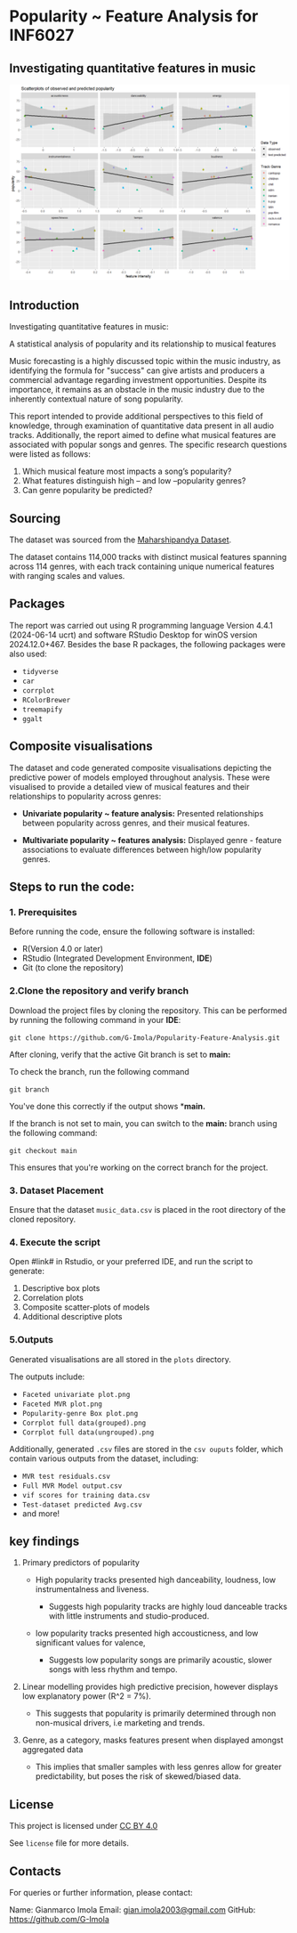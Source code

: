 # Popularity ~ Feature Analysis for INF6027
 ## Investigating quantitative features in music

<img 
src = "https://raw.githubusercontent.com/G-Imola/INF6027/main/plots/Github%20plot%20for%20readme.png"
 alt = "GitHub README Image">


## Introduction

Investigating quantitative features in music: 

A statistical analysis of popularity and its relationship to musical features


Music forecasting is a highly discussed topic within the music industry, as identifying 
the formula for "success" can give artists and producers a commercial advantage regarding investment opportunities.
Despite its importance, it remains as an obstacle in the music industry due to the inherently contextual nature of song popularity.


This report intended to provide additional perspectives to this field of knowledge, through examination of quantitative data present in all audio tracks. Additionally,
the report aimed to define what musical features are associated with popular songs and genres. The specific research questions were listed as follows:


1. Which musical feature most impacts a song’s popularity? 
2. What features distinguish high – and low –popularity genres? 
3. Can genre popularity be predicted?


## Sourcing

The dataset was sourced from the <a href="https://hf-proxy-cf.effarig.site/datasets/maharshipandya/spotify-tracks-dataset" target="_blank"> Maharshipandya Dataset</a>.

The dataset contains 114,000 tracks with distinct musical features spanning across 114 genres, with each track containing unique numerical features with ranging scales and values.

## Packages

The report was carried out using R programming language Version 4.4.1 (2024-06-14 ucrt) and software  RStudio Desktop for winOS version 2024.12.0+467. Besides the base R packages, the following packages were also used:

* `tidyverse`
* `car`
* `corrplot`
* `RColorBrewer`
* `treemapify`
* `ggalt`


## Composite visualisations
 The dataset and code generated composite visualisations depicting the predictive power of models employed throughout analysis.
These were visualised to provide a detailed view of musical features and their relationships to popularity across genres:
* **Univariate popularity ~ feature analysis:**
Presented relationships between popularity across genres, and their musical features.

* **Multivariate popularity ~ features analysis:**
Displayed genre - feature associations to evaluate differences between high/low popularity genres.


## Steps to run the code:

### 1. **Prerequisites**

Before running the code, ensure the following software is installed:

* R(Version 4.0 or later)
* RStudio (Integrated Development Environment, **IDE**)
* Git (to clone the repository)


### **2.Clone the repository and verify branch**

Download the project files by cloning the repository.
This can be performed by running the following command
in your **IDE**:

`git clone https://github.com/G-Imola/Popularity-Feature-Analysis.git`

After cloning, verify that the active Git branch is set to **main:**

To check the branch, run the following command

`git branch`

You've done this correctly if the output shows ***main.**

If the branch is not set to main, you can switch to the **main:**
branch using the following command:

`git checkout main`

This ensures that you're working on the correct branch for the project.

 ### 3. Dataset Placement
Ensure that the dataset `music_data.csv` is placed in the root
directory of the cloned repository.

 ### 4. Execute the script
Open #link# in Rstudio, or your preferred IDE, and run the script to generate:
1. Descriptive box plots
2. Correlation plots
3. Composite scatter-plots of models
4. Additional descriptive plots

 ### 5.Outputs
Generated visualisations are all stored in the `plots` directory.

The outputs include:

* `Faceted univariate plot.png`
* `Faceted MVR plot.png`
* `Popularity-genre Box plot.png`
* `Corrplot full data(grouped).png`
* `Corrplot full data(ungrouped).png`

Additionally, generated `.csv` files are stored in the `csv ouputs` folder, which contain various outputs from the dataset, including:

* `MVR test residuals.csv`
* `Full MVR Model output.csv`
* `vif scores for training data.csv`
* `Test-dataset predicted Avg.csv`
* and more!

## key findings

1. Primary predictors of popularity
   * High popularity tracks presented high danceability, loudness, low instrumentalness and liveness.
     * Suggests high popularity tracks are highly loud danceable tracks with little instruments and studio-produced.

 
   * low popularity tracks presented high accousticness, and low significant values for valence,
     * Suggests low popularity songs are primarily acoustic, slower songs with less rhythm and tempo.

2. Linear modelling provides high predictive precision, however displays low explanatory power (R^2 = 7%).
   * This suggests that popularity is primarily determined through non non-musical drivers, i.e marketing and trends.

3. Genre, as a category, masks features present when displayed amongst aggregated data
   * This implies that smaller samples with less genres allow for greater predictability, but poses the risk of skewed/biased data.

## License

This project is licensed under <a href="https://creativecommons.org/licenses/by/4.0/?ref=chooser-v1" target="_blank" rel="license noopener noreferrer" style="display:inline-block;">CC BY 4.0<img style="height:22px!important;margin-left:3px;vertical-align:text-bottom;" src="https://mirrors.creativecommons.org/presskit/icons/cc.svg?ref=chooser-v1" alt=""><img style="height:22px!important;margin-left:3px;vertical-align:text-bottom;" src="https://mirrors.creativecommons.org/presskit/icons/by.svg?ref=chooser-v1" alt=""></a>

See `license` file for more details.

## Contacts

For queries or further information, please contact:

Name: Gianmarco Imola
Email: gian.imola2003@gmail.com
GitHub: https://github.com/G-Imola
